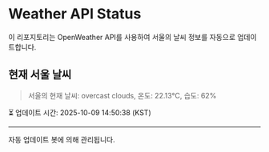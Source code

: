 
# Weather API Status

이 리포지토리는 OpenWeather API를 사용하여 서울의 날씨 정보를 자동으로 업데이트합니다.

## 현재 서울 날씨
> 서울의 현재 날씨: overcast clouds, 온도: 22.13°C, 습도: 62%

⏳ 업데이트 시간: 2025-10-09 14:50:38 (KST)

---
자동 업데이트 봇에 의해 관리됩니다.
